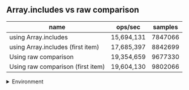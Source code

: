 ## Array.includes vs raw comparison

|name|ops/sec|samples|
|-|-|-|
|using Array.includes|15,694,131|7847066|
|using Array.includes (first item)|17,685,397|8842699|
|Using raw comparison|19,354,659|9677330|
|Using raw comparison (first item)|19,604,130|9802066|


<details>
<summary>Environment</summary>

* __Machine:__ linux x64 | 4 vCPUs | 7.6GB Mem
* __Run:__ Mon Sep 02 2024 15:43:21 GMT+0000 (Coordinated Universal Time)
</details>

<!--
{"environment":{"platform":"linux","arch":"x64","cpus":4,"totalMemory":7.588970184326172},"benchmarks":[{"name":"using Array.includes","opsSec":15694131.592095178,"samples":7847066},{"name":"using Array.includes (first item)","opsSec":17685397.363221638,"samples":8842699},{"name":"Using raw comparison","opsSec":19354659.76776738,"samples":9677330},{"name":"Using raw comparison (first item)","opsSec":19604130.196503427,"samples":9802066}]}-->
